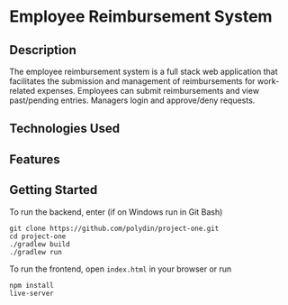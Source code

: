 # Employee Reimbursement System

## Description
The employee reimbursement system is a full stack web application that facilitates the submission and management of reimbursements for work-related expenses.  Employees can submit reimbursements and view past/pending entries.  Managers login and approve/deny requests.

## Technologies Used

## Features

## Getting Started

To run the backend, enter (if on Windows run in Git Bash)
```
git clone https://github.com/polydin/project-one.git
cd project-one
./gradlew build
./gradlew run
```

To run the frontend, open `index.html` in your browser or run
```
npm install
live-server
```
